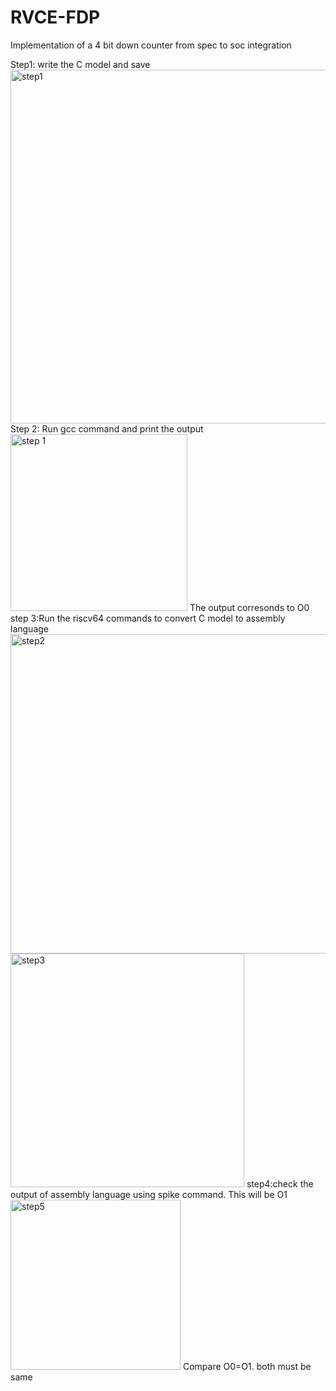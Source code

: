 # RVCE-FDP
Implementation of a 4 bit down counter from spec to soc integration 

Step1: write the C model and save
<img width="566" alt="step1" src="https://github.com/user-attachments/assets/55de061e-89cf-433e-9cf8-c2491f6b8152">
Step 2: Run gcc command and print the output
<img width="283" alt="step 1" src="https://github.com/user-attachments/assets/ead1569f-3da4-4e62-bd08-73282e360574">
The output corresonds to O0
step 3:Run the riscv64 commands to convert C model to assembly language
<img width="511" alt="step2" src="https://github.com/user-attachments/assets/f4e0c819-fb6f-43f3-837e-2204507901ca">
<img width="374" alt="step3" src="https://github.com/user-attachments/assets/32576946-f943-4e6d-84fb-2d78d9717125">
step4:check the output of assembly language using spike command. This will be O1
<img width="272" alt="step5" src="https://github.com/user-attachments/assets/db30c9d3-00e5-4e84-bd9d-35d0b8df9f58">
Compare O0=O1. both must be same




